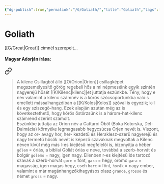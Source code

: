 ```yaml
---
{"dg-publish":true,"permalink":"/G/Goliath/","title":"Goliath","tags":["dg_uploaded","containstransclusions"],"created":"2023-10-29T11:24","updated":"2023-11-08T03:43"}
---
```



# Goliath

[[G/Great\|Great]] címnél szerepelt...

#### Magyar Adorján írása:


<div class="transclusion internal-embed is-loaded"><a class="markdown-embed-link" href="/g/great/#qm5yu7" aria-label="Open link"><svg xmlns="http://www.w3.org/2000/svg" width="24" height="24" viewBox="0 0 24 24" fill="none" stroke="currentColor" stroke-width="2" stroke-linecap="round" stroke-linejoin="round" class="svg-icon lucide-link"><path d="M10 13a5 5 0 0 0 7.54.54l3-3a5 5 0 0 0-7.07-7.07l-1.72 1.71"></path><path d="M14 11a5 5 0 0 0-7.54-.54l-3 3a5 5 0 0 0 7.07 7.07l1.71-1.71"></path></svg></a><div class="markdown-embed">



> A kilenc Csillagból álló [[O/Orion\|Orion]] csillagképet megszemélyesítő görög regebeli hős a mi népmeséink egyik szintén nagyerejű hősét [[K/Kilenc\|kilenc]]et juttatja eszünkbe. Tény, hogy e név valamint a kilenc számnév is a kőrös szócsoportunkba való s emellett mássalhangzóiban a [[K/Kolos\|Kolos]] szóval is egyezik; k-l és egy sziszegő-hang. Ezek alapján azután még az is következtethető, hogy kőrös őstörzsünk is a három-hat-kilenc számrend szerint számolt.  
> Eszünkbe juttatja az Orion név a Cattaroi Öböl (Boka Kotorska, Dél-Dalmácia) környéke legmagasabb hegycsúcsa Orjen nevét is. Viszont, hogy az or- avagy hor, her- kezdetű és Heraklesz-szerű nagyerejű és nagy termetű hősök nevét is képező szavaknak megvoltak a Kilenc néven kívül még más l-es kiejtésű megfelelői is, bizonyítja a héber `gólem` = óriás, a bibliai Góliát óriás e neve, továbbá a szerb-horvát és bolgár `golemo` = nagy, igen nagy. Ellenben r-es kiejtésű ide tartozó szavak a szerb-horvát `gore` = fönt, `gara` = hegy, oromo `gara` = magasság, igen magas hegy, cseh `harc` = fönt, `horák` = nagy ember, valamint a már magánhangzókihagyásos olasz `grande`, `grosso` és német `gross` = nagy.  


</div></div>
  